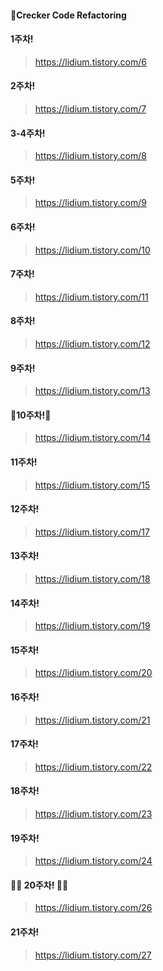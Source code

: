 
#### 🔶Crecker Code Refactoring


#### 1주차!

>  https://lidium.tistory.com/6


#### 2주차!

>  https://lidium.tistory.com/7


#### 3-4주차!

>  https://lidium.tistory.com/8

#### 5주차!

>  https://lidium.tistory.com/9

#### 6주차!

>  https://lidium.tistory.com/10

#### 7주차!

>  https://lidium.tistory.com/11

#### 8주차!

>  https://lidium.tistory.com/12

#### 9주차!

>  https://lidium.tistory.com/13

#### 🎉10주차!🎉

>  https://lidium.tistory.com/14

#### 11주차!

>  https://lidium.tistory.com/15

#### 12주차!

>  https://lidium.tistory.com/17

#### 13주차!

>  https://lidium.tistory.com/18

#### 14주차!

>  https://lidium.tistory.com/19

#### 15주차!

>  https://lidium.tistory.com/20

#### 16주차!

>  https://lidium.tistory.com/21

#### 17주차!

>  https://lidium.tistory.com/22

#### 18주차!

>  https://lidium.tistory.com/23

#### 19주차!

>  https://lidium.tistory.com/24

####  🎉🎉 20주차! 🎉🎉

>  https://lidium.tistory.com/26

####  21주차!

>  https://lidium.tistory.com/27
